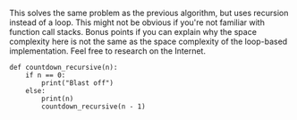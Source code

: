 This solves the same problem as the previous algorithm, but uses recursion instead of a loop. This might not be obvious if you're not familiar with function call stacks. Bonus points if you can explain why the space complexity here is not the same as the space complexity of the loop-based implementation. Feel free to research on the Internet.
```
def countdown_recursive(n):
    if n == 0:
        print("Blast off")
    else:
        print(n)
        countdown_recursive(n - 1)

```